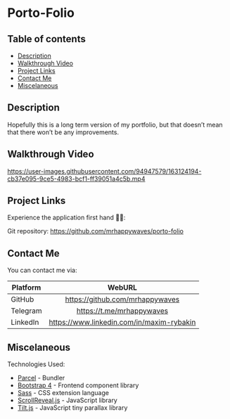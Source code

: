 # Porto-Folio

## Table of contents
* [Description](#description)
* [Walkthrough Video](#walkthrough-video)
* [Project Links](#project-links)
* [Contact Me](#contact-me)
* [Miscelaneous](#miscelaneous)

## Description
Hopefully this is a long term version of my portfolio, but that doesn’t mean that there won’t be any improvements.

## Walkthrough Video
https://user-images.githubusercontent.com/94947579/163124194-cb37e095-9ce5-4983-bcf1-ff39051a4c5b.mp4

## Project Links
Experience the application first hand 👨‍💻:

Git repository: https://github.com/mrhappywaves/porto-folio

## Contact Me
You can contact me via:

| Platform             | WebURL                                    |
| -------------------- |:-----------------------------------:      |
| GitHub               | https://github.com/mrhappywaves           | 
| Telegram             | https://t.me/mrhappywaves                 |
| LinkedIn             | https://www.linkedin.com/in/maxim-rybakin |

## Miscelaneous
Technologies Used:
- [Parcel](https://parceljs.org/) - Bundler
- [Bootstrap 4](https://getbootstrap.com/docs/4.3/getting-started/introduction/) - Frontend component library
- [Sass](https://sass-lang.com/documentation) - CSS extension language
- [ScrollReveal.js](https://scrollrevealjs.org/) - JavaScript library
- [Tilt.js](https://gijsroge.github.io/tilt.js/) - JavaScript tiny parallax library
